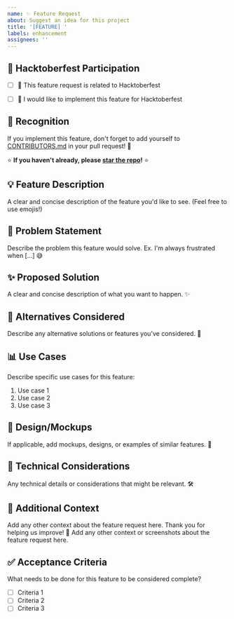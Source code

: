 ```yaml
---
name: ✨ Feature Request
about: Suggest an idea for this project
title: '[FEATURE] '
labels: enhancement
assignees: ''
---
```



## 🎃 Hacktoberfest Participation
- [ ] 🎃 This feature request is related to Hacktoberfest
- [ ] 🌱 I would like to implement this feature for Hacktoberfest


## 👥 Recognition
If you implement this feature, don't forget to add yourself to [CONTRIBUTORS.md](../../CONTRIBUTORS.md) in your pull request! 🎉

⭐ **If you haven't already, please [star the repo](https://github.com/NikhilRaikwar/HealthAI-Assistant)!** ⭐


## 💡 Feature Description
A clear and concise description of the feature you'd like to see. (Feel free to use emojis!)


## 🎯 Problem Statement
Describe the problem this feature would solve. Ex. I'm always frustrated when [...] 😅


## ✨ Proposed Solution
A clear and concise description of what you want to happen. ✨


## 🔄 Alternatives Considered
Describe any alternative solutions or features you've considered. 🤔


## 📊 Use Cases
Describe specific use cases for this feature:
1. Use case 1
2. Use case 2
3. Use case 3


## 🎨 Design/Mockups
If applicable, add mockups, designs, or examples of similar features. 🎨


## 🔧 Technical Considerations
Any technical details or considerations that might be relevant. 🛠️


## 📝 Additional Context
Add any other context about the feature request here. Thank you for helping us improve! 🚀
Add any other context or screenshots about the feature request here.

## ✅ Acceptance Criteria
What needs to be done for this feature to be considered complete?
- [ ] Criteria 1
- [ ] Criteria 2
- [ ] Criteria 3
